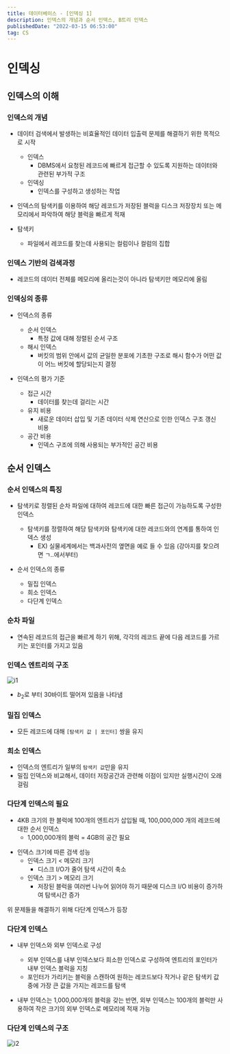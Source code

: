 ```yaml
---
title: 데이터베이스 - [인덱싱 1]
description: 인덱스의 개념과 순서 인덱스, B트리 인덱스
publishedDate: "2022-03-15 06:53:00"
tag: CS
---
```


# 인덱싱

## 인덱스의 이해

### 인덱스의 개념

- 데이터 검색에서 발생하는 비효율적인 데이터 입출력 문제를 해결하기 위한 목적으로 시작

  - 인덱스
    - DBMS에서 요청된 레코드에 빠르게 접근할 수 있도록 지원하는 데이터와 관련된 부가적 구조
  - 인덱싱
    - 인덱스를 구성하고 생성하는 작업

- 인덱스의 탐색키를 이용하여 해당 레코드가 저장된 블럭을 디스크 저장장치 또는 메모리에서 파악하여 해당 블럭을 빠르게 적재

- 탐색키
  - 파일에서 레코드를 찾는데 사용되는 컬럼이나 컬럼의 집합

### 인덱스 기반의 검색과정

- 레코드의 데이터 전체를 메모리에 올리는것이 아니라 탐색키만 메모리에 올림

### 인덱싱의 종류

- 인덱스의 종류

  - 순서 인덱스
    - 특정 값에 대해 정렬된 순서 구조
  - 해시 인덱스
    - 버킷의 범위 안에서 값의 균일한 분포에 기초한 구조로 해시 함수가 어떤 값이 어느 버킷에 할당되는지 결정

- 인덱스의 평가 기준
  - 접근 시간
    - 데이터를 찾는데 걸리는 시간
  - 유지 비용
    - 새로운 데이터 삽입 및 기존 데이터 삭제 연산으로 인한 인덱스 구조 갱신 비용
  - 공간 비용
    - 인덱스 구조에 의해 사용되는 부가적인 공간 비용

## 순서 인덱스

### 순서 인덱스의 특징

- 탐색키로 정렬된 순차 파일에 대하여 레코드에 대한 빠른 접근이 가능하도록 구성한 인덱스

  - 탐색키를 정렬하여 해당 탐색키와 탐색키에 대한 레코드와의 연계를 통하여 인덱스 생성
    - EX) 실물세계에서는 백과사전의 옆면을 예로 들 수 있음 (강아지를 찾으려면 ㄱ..에서부터)

- 순서 인덱스의 종류
  - 밀집 인덱스
  - 희소 인덱스
  - 다단계 인덱스

### 순차 파일

- 연속된 레코드의 접근을 빠르게 하기 위해, 각각의 레코드 끝에 다음 레코드를 가르키는 포인터를 가지고 있음

### 인덱스 엔트리의 구조

![i1](/images/posts/db-indexing/i1.png)

- $b_2$로 부터 30바이트 떨어져 있음을 나타냄

### 밀집 인덱스

- 모든 레코드에 대해 `[탐색키 값 | 포인터]` 쌍을 유지

### 희소 인덱스

- 인덱스의 엔트리가 일부의 `탐색키 값`만을 유지
- 밀집 인덱스와 비교해서, 데이터 저장공간과 관련해 이점이 있지만 실행시간이 오래걸림

### 다단계 인덱스의 필요

- 4KB 크기의 한 블럭에 100개의 엔트리가 삽입될 때, 100,000,000 개의 레코드에 대한 순서 인덱스
  - 1,000,000개의 블럭 = 4GB의 공간 필요

* 인덱스 크기에 따른 검색 성능
  - 인덱스 크기 < 메모리 크기
    - 디스크 I/O가 줄어 탐색 시간이 축소
  - 인덱스 크기 > 메모리 크기
    - 저장된 블럭을 여러번 나누어 읽어야 하기 때문에 디스크 I/O 비용이 증가하여 탐색시간 증가

위 문제들을 해결하기 위해 다단계 인덱스가 등장

### 다단계 인덱스

- 내부 인덱스와 외부 인덱스로 구성

  - 외부 인덱스를 내부 인덱스보다 희소한 인덱스로 구성하여 엔트리의 포인터가 내부 인덱스 블럭을 지칭
  - 포인터가 가리키는 블럭을 스캔하여 원하는 레코드보다 작거나 같은 탐색키 값 중에 가장 큰 값을 가지는 레코드를 탐색

- 내부 인덱스는 1,000,000개의 블럭을 갖는 반면, 외부 인덱스는 100개의 블럭만 사용하여 작은 크기의 외부 인덱스로 메모리에 적재 가능

### 다단계 인덱스의 구조

![i2](/images/posts/db-indexing/i2.png)

<!-- ## $B^{+-}$ 트리 인덱스 -->
